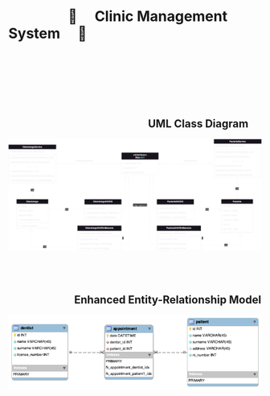 # &emsp;&emsp;&emsp;&emsp; :hospital: &emsp;Clinic Management System &emsp;:hospital:
<br/><br/><br/><br/><br/><br/>

## &emsp;&emsp;&emsp;&emsp;&emsp;&emsp;&emsp;&emsp;&emsp;&emsp;&emsp;&emsp;&emsp; UML Class Diagram
![UML](uml.drawio.png)
<br/><br/><br/><br/>

## &emsp;&emsp;&emsp;&emsp;&emsp;&emsp; Enhanced Entity-Relationship Model
![Enhanced entity-relationship model](eer_diagram.png)
